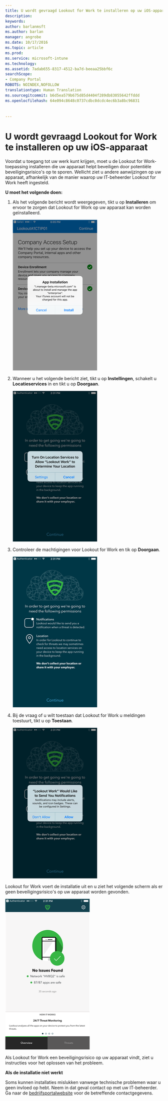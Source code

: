 ```yaml
---
title: U wordt gevraagd Lookout for Work te installeren op uw iOS-apparaat | Microsoft Docs
description: 
keywords: 
author: barlanmsft
ms.author: barlan
manager: angrobe
ms.date: 10/17/2016
ms.topic: article
ms.prod: 
ms.service: microsoft-intune
ms.technology: 
ms.assetid: 7adab655-8317-4512-ba7d-beeaa25bbf6c
searchScope:
- Company Portal
ROBOTS: NOINDEX,NOFOLLOW
translationtype: Human Translation
ms.sourcegitcommit: b6d5ea579b675d85d4404f289db83055642ffddd
ms.openlocfilehash: 64e094c8648c0737cdbc0dcdc4ec6b3a8bc96831


---
```


# <a name="you-are-prompted-to-install-lookout-for-work-on-your-ios-device"></a>U wordt gevraagd Lookout for Work te installeren op uw iOS-apparaat

Voordat u toegang tot uw werk kunt krijgen, moet u de Lookout for Work-toepassing installeren die uw apparaat helpt beveiligen door potentiële beveiligingsrisico's op te sporen. Wellicht ziet u andere aanwijzingen op uw apparaat, afhankelijk van de manier waarop uw IT-beheerder Lookout for Work heeft ingesteld.

**U moet het volgende doen:**

1.  Als het volgende bericht wordt weergegeven, tikt u op **Installeren** om ervoor te zorgen dat Lookout for Work op uw apparaat kan worden geïnstalleerd.

    ![Tik op Installeren om Lookout for Work te installeren](./media/ios-lfw-install-app-request.png)

2. Wanneer u het volgende bericht ziet, tikt u op **Instellingen**, schakelt u **Locatieservices** in en tikt u op **Doorgaan**.

    ![Tik op Instellingen en vervolgens op Locatieservices](./media/ios-lfw-allow-location-services.png)

3. Controleer de machtigingen voor Lookout for Work en tik op **Doorgaan**.

    ![u hebt nu verbinding met Lookout for Work](./media/ios-lfw-permissions-lookout-needs.png)

4. Bij de vraag of u wilt toestaan dat Lookout for Work u meldingen toestuurt, tikt u op **Toestaan**.

    ![Tik op Instellingen en vervolgens op Locatieservices](./media/ios-lfw-allow-notifications.png)

    
Lookout for Work voert de installatie uit en u ziet het volgende scherm als er geen beveiligingsrisico's op uw apparaat worden gevonden.

![Lookout for Work heeft geen beveiligingsrisico’s gevonden](./media/ios-lfw-no-threats-found.png)

Als Lookout for Work een beveiligingsrisico op uw apparaat vindt, ziet u instructies voor het oplossen van het probleem.

**Als de installatie niet werkt**

Soms kunnen installaties mislukken vanwege technische problemen waar u geen invloed op hebt. Neem in dat geval contact op met uw IT-beheerder. Ga naar de [bedrijfsportalwebsite](http://portal.manage.microsoft.com) voor de betreffende contactgegevens.




<!--HONumber=Dec16_HO2-->


